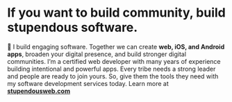 # If you want to build community, build stupendous software.
👋 I build engaging software. Together we can create **web, iOS, and Android apps**, broaden your digital presence, and build stronger digital communities. I’m a certified web developer with many years of experience building intentional and powerful apps. Every tribe needs a strong leader and people are ready to join yours. So, give them the tools they need with my software development services today. Learn more at **[stupendousweb.com](https://stupendousweb.com "Software Development Services | Stupendous Web | If you want to build community, build stupendous software")**
